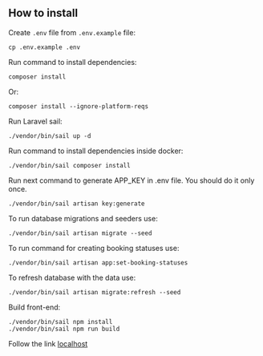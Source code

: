 ## How to install

Create `.env` file from `.env.example` file:
```shell
cp .env.example .env
```

Run command to install dependencies:
```shell
composer install
```

Or:
```shell
composer install --ignore-platform-reqs
```

Run Laravel sail:
```shell
./vendor/bin/sail up -d
```

Run command to install dependencies inside docker:
```shell
./vendor/bin/sail composer install
```

Run next command to generate APP_KEY in .env file. You should do it only once.
```shell
./vendor/bin/sail artisan key:generate
```

To run database migrations and seeders use:
```shell
./vendor/bin/sail artisan migrate --seed
```

To run command for creating booking statuses use:
```shell
./vendor/bin/sail artisan app:set-booking-statuses
```

To refresh database with the data use:
```shell
./vendor/bin/sail artisan migrate:refresh --seed
```

Build front-end:
```shell
./vendor/bin/sail npm install
./vendor/bin/sail npm run build
```

Follow the link [localhost](http://localhost/)

